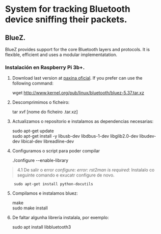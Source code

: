 # System for tracking Bluetooth device sniffing their packets.

## BlueZ.
BlueZ provides support for the core Bluetooth layers and protocols. It is flexible, efficient and uses a modular implementatation.

### Instalación en Raspberry Pi 3b+.

1. Download last version at [paxina oficial](http://www.bluez.org). If you prefer can use the following command:

	wget http://www.kernel.org/pub/linux/bluetooth/bluez-5.37.tar.xz


2. Descomprimimos o ficheiro:

	tar xvf [nome do ficheiro .tar.xz]

3. Actualizamos o repositorio e instalamos as dependencias necesarias:

	sudo apt-get update  
	sudo apt-get install -y libusb-dev libdbus-1-dev libglib2.0-dev libudev-dev libical-dev libreadline-dev

4. Configuramos o script para poder compilar

	./configure --enable-library

>4.1 De salir o error _configure: error: rst2man is required_: Instalalo co seguinte comando e exucatr configure de novo.
	
		sudo apt-get install python-docutils
	

5. Compilamos e instalamos bluez:

	make  
	sudo make install

6. De faltar algunha librería instalala, por exemplo:

	sudo apt install libbluetooth3


